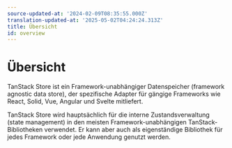 ```yaml
---
source-updated-at: '2024-02-09T08:35:55.000Z'
translation-updated-at: '2025-05-02T04:24:24.313Z'
title: Übersicht
id: overview
---
```

# Übersicht

TanStack Store ist ein Framework-unabhängiger Datenspeicher (framework agnostic data store), der spezifische Adapter für gängige Frameworks wie React, Solid, Vue, Angular und Svelte mitliefert.

TanStack Store wird hauptsächlich für die interne Zustandsverwaltung (state management) in den meisten Framework-unabhängigen TanStack-Bibliotheken verwendet. Er kann aber auch als eigenständige Bibliothek für jedes Framework oder jede Anwendung genutzt werden.
